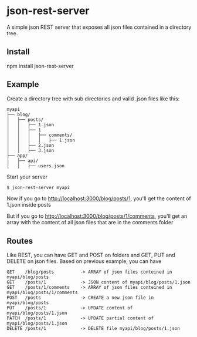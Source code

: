 # json-rest-server
A simple json REST server that exposes all json files contained in a directory tree.

## Install
npm install json-rest-server

## Example
Create a directory tree with sub directories and valid .json files like this:

```
myapi
├── blog/
│   ├── posts/
│   │	├── 1.json
│	│	├── 1
│	│	│	├── comments/
│	│	│	│   ├── 1.json
│   │	├── 2.json
│   │	├── 3.json
├── app/
│   ├── api/
│   │   ├── users.json
```

Start your server

```bash
$ json-rest-server myapi
```

Now if you go to [http://localhost:3000/blog/posts/1](), you'll get the content of 1.json inside posts

But if you go to [http://localhost:3000/blog/posts/1/comments](), you'll get an array with the content of all json files that are in the comments folder

## Routes
Like REST, you can have GET and POST on folders and GET, PUT and DELETE on json files. Based on previous example, you can have

```
GET    /blog/posts 			-> ARRAY of json files conteined in myapi/blog/posts
GET    /posts/1				-> JSON content of myapi/blog/posts/1.json
GET    /posts/1/comments	-> ARRAY of json files conteined in myapi/blog/posts/1/comments
POST   /posts				-> CREATE a new json file in myapi/blog/posts
PUT    /posts/1				-> UPDATE content of myapi/blog/posts/1.json
PATCH  /posts/1				-> UPDATE partial content of myapi/blog/posts/1.json
DELETE /posts/1				-> DELETE file myapi/blog/posts/1.json
```
